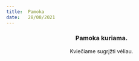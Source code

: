 ```yaml
---
title:  Pamoka
date:   28/08/2021
---
```


### <center>Pamoka kuriama.</center>
<center>Kviečiame sugrįžti vėliau.</center>